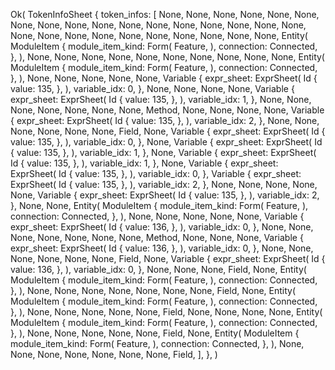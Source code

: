 Ok(
    TokenInfoSheet {
        token_infos: [
            None,
            None,
            None,
            None,
            None,
            None,
            None,
            None,
            None,
            None,
            None,
            None,
            None,
            None,
            None,
            None,
            None,
            None,
            None,
            None,
            None,
            None,
            None,
            None,
            None,
            None,
            None,
            Entity(
                ModuleItem {
                    module_item_kind: Form(
                        Feature,
                    ),
                    connection: Connected,
                },
            ),
            None,
            None,
            None,
            None,
            None,
            None,
            None,
            None,
            None,
            None,
            Entity(
                ModuleItem {
                    module_item_kind: Form(
                        Feature,
                    ),
                    connection: Connected,
                },
            ),
            None,
            None,
            None,
            None,
            None,
            Variable {
                expr_sheet: ExprSheet(
                    Id {
                        value: 135,
                    },
                ),
                variable_idx: 0,
            },
            None,
            None,
            None,
            None,
            Variable {
                expr_sheet: ExprSheet(
                    Id {
                        value: 135,
                    },
                ),
                variable_idx: 1,
            },
            None,
            None,
            None,
            None,
            None,
            None,
            None,
            Method,
            None,
            None,
            None,
            None,
            Variable {
                expr_sheet: ExprSheet(
                    Id {
                        value: 135,
                    },
                ),
                variable_idx: 2,
            },
            None,
            None,
            None,
            None,
            None,
            None,
            Field,
            None,
            Variable {
                expr_sheet: ExprSheet(
                    Id {
                        value: 135,
                    },
                ),
                variable_idx: 0,
            },
            None,
            Variable {
                expr_sheet: ExprSheet(
                    Id {
                        value: 135,
                    },
                ),
                variable_idx: 1,
            },
            None,
            Variable {
                expr_sheet: ExprSheet(
                    Id {
                        value: 135,
                    },
                ),
                variable_idx: 1,
            },
            None,
            Variable {
                expr_sheet: ExprSheet(
                    Id {
                        value: 135,
                    },
                ),
                variable_idx: 0,
            },
            Variable {
                expr_sheet: ExprSheet(
                    Id {
                        value: 135,
                    },
                ),
                variable_idx: 2,
            },
            None,
            None,
            None,
            None,
            None,
            Variable {
                expr_sheet: ExprSheet(
                    Id {
                        value: 135,
                    },
                ),
                variable_idx: 2,
            },
            None,
            None,
            Entity(
                ModuleItem {
                    module_item_kind: Form(
                        Feature,
                    ),
                    connection: Connected,
                },
            ),
            None,
            None,
            None,
            None,
            None,
            Variable {
                expr_sheet: ExprSheet(
                    Id {
                        value: 136,
                    },
                ),
                variable_idx: 0,
            },
            None,
            None,
            None,
            None,
            None,
            None,
            None,
            Method,
            None,
            None,
            None,
            Variable {
                expr_sheet: ExprSheet(
                    Id {
                        value: 136,
                    },
                ),
                variable_idx: 0,
            },
            None,
            None,
            None,
            None,
            None,
            None,
            Field,
            None,
            Variable {
                expr_sheet: ExprSheet(
                    Id {
                        value: 136,
                    },
                ),
                variable_idx: 0,
            },
            None,
            None,
            None,
            Field,
            None,
            Entity(
                ModuleItem {
                    module_item_kind: Form(
                        Feature,
                    ),
                    connection: Connected,
                },
            ),
            None,
            None,
            None,
            None,
            None,
            None,
            None,
            Field,
            None,
            Entity(
                ModuleItem {
                    module_item_kind: Form(
                        Feature,
                    ),
                    connection: Connected,
                },
            ),
            None,
            None,
            None,
            None,
            None,
            Field,
            None,
            None,
            None,
            None,
            Entity(
                ModuleItem {
                    module_item_kind: Form(
                        Feature,
                    ),
                    connection: Connected,
                },
            ),
            None,
            None,
            None,
            None,
            None,
            Field,
            None,
            Entity(
                ModuleItem {
                    module_item_kind: Form(
                        Feature,
                    ),
                    connection: Connected,
                },
            ),
            None,
            None,
            None,
            None,
            None,
            None,
            None,
            Field,
        ],
    },
)